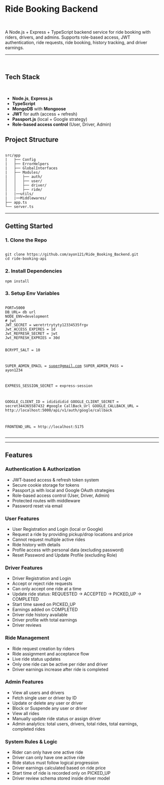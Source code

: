 <h1>Ride Booking Backend</h1> <br>
<p>A Node.js + Express + TypeScript backend service for ride booking with riders, drivers, and admins. Supports role-based access, JWT authentication, ride requests, ride booking, history tracking, and driver earnings.</p>
<hr>
<br>

<h2>Tech Stack</h2><br>
<ul>
  <li><strong>Node.js</strong>, <strong>Express.js</strong></li>
  <li><strong>TypeScript</strong></li>
  <li><strong>MongoDB</strong> with <strong>Mongoose</strong></li>
  <li><strong>JWT</strong> for auth (access + refresh)</li>
  <li><strong>Passport.js</strong> (local + Google strategy)</li>
  <li><strong>Role-based access control</strong> (User, Driver, Admin)</li>
</ul>

<h2>Project Structure</h2>
<pre><code>
src/app
|   ├── Config
|   ├── ErrorHelpers
|   ├── GlobalInterfaces
|   ├── Modules/
|   │   ├── auth/
│   │   ├── user/
│   │   ├── driver/
│   │   ├── ride/
|   |──utils/
|   |──Middlewares/
├── app.ts
└── server.ts
</code></pre>
<hr>




<h2> Getting Started</h2>
<h3>1. Clone the Repo</h3>
<pre><code>
git clone https://github.com/ayon121/Ride_Booking_Backend.git
cd ride-booking-api
</code></pre>

<h3>2. Install Dependencies</h3>
<pre><code>npm install</code></pre>

<h3>3. Setup Env Variables </h3>
<pre><code>
PORT=5000
DB_URL= db url
NODE_ENV=development
# jwt
JWT_SECRET = weretrtrytyty12334535frgv
Jwt_ACCESS_EXPIRES = 1d
Jwt_REFRESH_SECRET = jwt
Jwt_REFRESH_EXPRIES = 30d

BCRYPT_SALT = 10 

SUPER_ADMIN_EMAIL = super@gmail.com
SUPER_ADMIN_PASS = ayon1234

EXPRESS_SESSION_SECRET = express-session


GOOGLE_CLIENT_ID = ididididid
GOOGLE_CLIENT_SECRET = secret344365587432
#google CallBack_Url
GOOGLE_CALLBACK_URL = http://localhost:5000/api/v1/auth/google/callback

FRONTEND_URL = http://localhost:5175
</code></pre>

<hr>
<hr>

<h2>Features</h2>
<h3>Authentication & Authorization</h3>
<ul>
  <li>JWT-based access & refresh token system</li>
  <li>Secure cookie storage for tokens</li>
  <li>Passport.js with local and Google OAuth strategies</li>
  <li>Role-based access control (User, Driver, Admin)</li>
  <li>Protected routes with middleware</li>
  <li>Password reset via email</li>
</ul>

<h3>User Features</h3>
<ul>
  <li>User Registration and Login (local or Google)</li>
  <li>Request a ride by providing pickup/drop locations and price</li>
  <li>Cannot request multiple active rides</li>
  <li>Ride history with details</li>
  <li>Profile access with personal data (excluding password)</li>
  <li>Reset Password and Update Profile (excluding Role)</li>
</ul>

<h3> Driver Features</h3>
<ul>
  <li>Driver Registration and Login</li>
  <li>Accept or reject ride requests</li>
  <li>Can only accept one ride at a time</li>
  <li>Update ride status: REQUESTED → ACCEPTED → PICKED_UP → COMPLETED</li>
  <li>Start time saved on PICKED_UP</li>
  <li>Earnings added on COMPLETED</li>
  <li>Driver ride history available</li>
  <li>Driver profile with total earnings</li>
  <li>Driver reviews</li>
</ul>

<h3>Ride Management</h3>
<ul>
  <li>Ride request creation by riders</li>
  <li>Ride assignment and acceptance flow</li>
  <li>Live ride status updates</li>
  <li>Only one ride can be active per rider and driver</li>
  <li>Driver earnings increase after ride is completed</li>
</ul>


<h3>Admin Features</h3>
<ul>
  <li>View all users and drivers</li>
  <li>Fetch single user or driver by ID</li>
  <li>Update or delete any user or driver</li>
  <li>Block or Suspende any user or driver</li>
  <li>View all rides</li>
  <li>Manually update ride status or assign driver</li>
  <li>Admin analytics: total users, drivers, total rides, total earnings, completed rides</li>
</ul>

<h3> System Rules & Logic</h3>
<ul>
  <li>Rider can only have one active ride</li>
  <li>Driver can only have one active ride</li>
  <li>Ride status must follow logical progression</li>
  <li>Driver earnings calculated based on ride price</li>
  <li>Start time of ride is recorded only on PICKED_UP</li>
  <li>Driver review schema stored inside driver model</li>
</ul>


